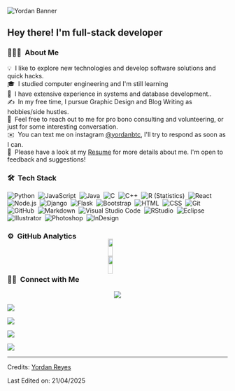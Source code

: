 ![Yordan Banner](https://yordanbtc.github.io/header.png)

<h2>Hey there! I'm full-stack developer</h2>

<!-- ## 👋 &nbsp;Hey there! I'm Yordan -->

### 👨🏻‍💻 &nbsp;About Me

💡 &nbsp;I like to explore new technologies and develop software solutions and quick hacks.\
🎓 &nbsp;I studied computer engineering and I'm still learning\
🌱 &nbsp;I have extensive experience in systems and database development..\
✍️ &nbsp;In my free time, I pursue Graphic Design and Blog Writing as hobbies/side hustles.\
💬 &nbsp;Feel free to reach out to me for pro bono consulting and volunteering, or just for some interesting conversation.\
✉️ &nbsp;You can text me on instagram [@yordanbtc](https://instagram.com/yordanbtc), I'll try to respond as soon as I can.\
📄 &nbsp;Please have a look at my [Resume](https://linkedin.com/in/yordanbtc) for more details about me. I'm open to feedback and suggestions!

### 🛠 &nbsp;Tech Stack

![Python](https://img.shields.io/badge/-Python-05122A?style=flat&logo=python)&nbsp;
![JavaScript](https://img.shields.io/badge/-JavaScript-05122A?style=flat&logo=javascript)&nbsp;
![Java](https://img.shields.io/badge/-Java-05122A?style=flat&logo=Java&logoColor=FFA518)&nbsp;
![C](https://img.shields.io/badge/-C-05122A?style=flat&logo=C&logoColor=A8B9CC)&nbsp;
![C++](https://img.shields.io/badge/-C++-05122A?style=flat&logo=C%2B%2B&logoColor=00599C)&nbsp;
![R (Statistics)](https://img.shields.io/badge/-R-05122A?style=flat&logo=R&logoColor=276DC3)&nbsp;
![React](https://img.shields.io/badge/-React-05122A?style=flat&logo=react)&nbsp;
![Node.js](https://img.shields.io/badge/-Node.js-05122A?style=flat&logo=node.js)&nbsp;
![Django](https://img.shields.io/badge/-Django-05122A?style=flat&logo=django&logoColor=092E20)&nbsp;
![Flask](https://img.shields.io/badge/-Flask-05122A?style=flat&logo=flask)&nbsp;
![Bootstrap](https://img.shields.io/badge/-Bootstrap-05122A?style=flat&logo=bootstrap&logoColor=563D7C)&nbsp;
![HTML](https://img.shields.io/badge/-HTML-05122A?style=flat&logo=HTML5)&nbsp;
![CSS](https://img.shields.io/badge/-CSS-05122A?style=flat&logo=CSS3&logoColor=1572B6)&nbsp;
![Git](https://img.shields.io/badge/-Git-05122A?style=flat&logo=git)&nbsp;
![GitHub](https://img.shields.io/badge/-GitHub-05122A?style=flat&logo=github)&nbsp;
![Markdown](https://img.shields.io/badge/-Markdown-05122A?style=flat&logo=markdown)&nbsp;
![Visual Studio Code](https://img.shields.io/badge/-Visual%20Studio%20Code-05122A?style=flat&logo=visual-studio-code&logoColor=007ACC)&nbsp;
![RStudio](https://img.shields.io/badge/-RStudio-05122A?style=flat&logo=rstudio)&nbsp;
![Eclipse](https://img.shields.io/badge/-Eclipse-05122A?style=flat&logo=eclipse-ide&logoColor=2C2255)&nbsp;
![Illustrator](https://img.shields.io/badge/-Illustrator-05122A?style=flat&logo=adobe-illustrator)&nbsp;
![Photoshop](https://img.shields.io/badge/-Photoshop-05122A?style=flat&logo=adobe-photoshop)&nbsp;
![InDesign](https://img.shields.io/badge/-InDesign-05122A?style=flat&logo=adobe-indesign)

### ⚙️ &nbsp;GitHub Analytics

<p align="center">
<div style="display:grid;align-items:center;justify-content:center">
<a href="https://github.com/yordanbtc">
  <img style="height:100%;width:49%;max-width: 100%" src="https://github-readme-stats-eight-theta.vercel.app/api?username=yordanbtc&show_icons=true&theme=algolia&include_all_commits=true&count_private=true"/>
  <img style="height:100%;width:49%;max-width: 100%" src="https://github-readme-stats-eight-theta.vercel.app/api/top-langs/?username=yordanbtc&layout=compact&langs_count=8&theme=algolia"/>
</a>
</div>
</p>

### 🤝🏻 &nbsp;Connect with Me

<p align="center">
<a href="https://www.youtube.com/@yordanbtc"><img src="https://img.shields.io/badge/-@yordanbtc-EC0505?style=flat&logo=youtube&logoColor=white"/></a>

<a href="https://linkedin.com/in/yordanbtc"><img src="https://img.shields.io/badge/-yordanbtc-0077B5?style=flat&logo=linkedin&logoColor=white"/></a>

<a href="https://instagram.com/adityavs_"><img src="https://img.shields.io/badge/-@yordanbtc-E4405F?style=flat&logo=Instagram&logoColor=white"/></a>

<a href="https://www.tiktok.com/@yordanbtc?_t=ZM-8vlGf3PufuX&_r=1"><img src="https://img.shields.io/badge/-@yordanbtc-1877F2?style=flat&logo=tiktok&logoColor=white"/></a>


<a href="https://wa.me/message/5TIANKNJM7HVL1"><img src="https://img.shields.io/badge/-@yordanbtc-19B63E?style=flat&logo=whatsapp&logoColor=white"/></a>

</p>

-----
Credits: [Yordan Reyes](https://github.com/yordanbtc)

Last Edited on: 21/04/2025